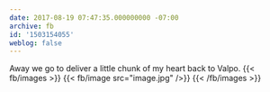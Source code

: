 ```yaml
---
date: 2017-08-19 07:47:35.000000000 -07:00
archive: fb
id: '1503154055'
weblog: false
---
```


Away we go to deliver a little chunk of my heart back to Valpo.
{{< fb/images >}}
{{< fb/image src="image.jpg" />}}
{{< /fb/images >}}

